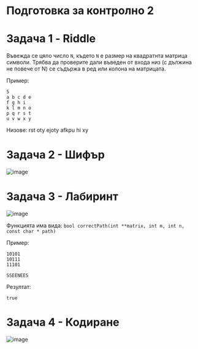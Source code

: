 # Подготовка за контролно 2

# Задача 1 - Riddle

Въвежда се цяло число `N`, където `N` е размер на квадратнта матрица символи. Трябва да проверите дали въведен от входа низ (с дължина не повече от N) се съдържа в ред или колона на матрицата. 

Пример: 

```
5
a b c d e
f g h i
k l m n o
p q r s t
u v w x y
```
Низове:
rst 
oty 
ejoty
afkpu
hi
xy

# Задача 2 - Шифър
![image](https://user-images.githubusercontent.com/107109124/207642611-d01a9ee7-8580-49b5-a521-547be0f5930b.png)

# Задача 3 - Лабиринт
![image](https://user-images.githubusercontent.com/107109124/207662934-6ec64887-f82a-4768-bdf5-fb56f502e030.png)
  
Функцията има вида: ``` bool correctPath(int **matrix, int m, int n, const char * path) ```

Пример:  
```text
10101
10111
11101

SSEENEES
```
Резултат:  
```text
true
```

# Задача 4 - Кодиране
![image](https://user-images.githubusercontent.com/107109124/207664430-d8c78ca5-5041-4322-8c60-5e18120882df.png)

